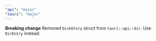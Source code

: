 ```yaml
---
"api": "major"
"tauri": "major"
---
```


**Breaking change** Removed `DiskEtnry` struct from `tauri::api::dir`. Use `DirEntry` instead.
